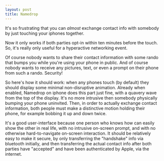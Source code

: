 ```yaml
---
layout: post
title: Namedrop
---
```

It's so frustrating that you can _almost_ exchange contact info with somebody by just touching your iphones together.

Now it only works if both parties opt-in within ten minutes before the touch. So, it's really only useful for a hyperactive networking event.

Of course nobody wants to share their contact information with some rando that bumps you while you're using your phone in public. And  of course nobody wants to receive any pictures, text, or even a prompt on their phone from such a rando. Security!

So here's how it should work: when any phones touch (by default) they should display some minimal non-disruptive animation. Already when enabled, Namedrop on iphone does this part just fine, with a quavery wave from the top of the display. It's no more intrusive then somebody physically bumping your phone uninvited. Then, in order to actually exchange contact information, both people must make a distinctive motion holding their phone, for example bobbing it up and down twice.

It's a good user-interface because one person who knows how can easily show the other in real life, with no intrusive on-screen prompt, and with no otherwise hard-to-navigate on-screen interaction. It should be relatively easy to make it secure, by only transferring the "handshake" info via bluetooth initially, and then transferring the actual contact info after both parties have "accepted" and have been authenticated by Apple, via the internet.